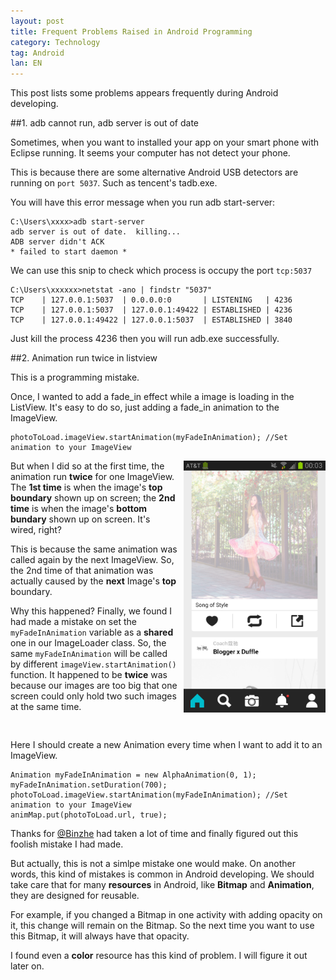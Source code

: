 ```yaml
---
layout: post
title: Frequent Problems Raised in Android Programming
category: Technology
tag: Android
lan: EN
---
```


This post lists some problems appears frequently during Android developing.

<!--preview-->

##1. adb cannot run, adb server is out of date

Sometimes, when you want to installed your app on your smart phone with Eclipse running. It seems your computer has not detect your phone.

This is because there are some alternative Android USB detectors are running on `port 5037`. Such as tencent's tadb.exe.

You will have this error message when you run adb start-server:

    C:\Users\xxxx>adb start-server
    adb server is out of date.  killing...
    ADB server didn't ACK
    * failed to start daemon *

We can use this snip to check which process is occupy the port `tcp:5037`

    C:\Users\xxxxxx>netstat -ano | findstr "5037"
    TCP    | 127.0.0.1:5037  | 0.0.0.0:0       | LISTENING   | 4236 
    TCP    | 127.0.0.1:5037  | 127.0.0.1:49422 | ESTABLISHED | 4236 
    TCP    | 127.0.0.1:49422 | 127.0.0.1:5037  | ESTABLISHED | 3840 

Just kill the process 4236 then you will run adb.exe successfully.

##2. Animation run twice in listview

This is a programming mistake.

Once, I wanted to add a fade_in effect while a image is loading in the ListView.
It's easy to do so, just adding a fade_in animation to the ImageView.

    photoToLoad.imageView.startAnimation(myFadeInAnimation); //Set animation to your ImageView

<img src="/images/androidquestion/fadeIn.png" width="45%" alt="FadeIn Animation" style="float: right; margin-left: 2%;" />

But when I did so at the first time, the animation run __twice__ for one ImageView. The __1st time__ is when the image's __top boundary__ shown up on screen; the __2nd time__ is when the image's __bottom bundary__ shown up on screen. It's wired, right?

This is because the same animation was called again by the next ImageView. So, the 2nd time of that animation was actually caused by the __next__ Image's __top__ boundary.

Why this happened? Finally, we found I had made a mistake on set the `myFadeInAnimation` variable as a __shared__ one in our ImageLoader class. So, the same `myFadeInAnimation` will be called by different `imageView.startAnimation()` function. It happened to be __twice__ was because our images are too big that one screen could only hold two such images at the same time.

<!-- use a span with inline-block to set content jump out of float -->
<span width="100%" style="display: inline-block; margin-top: 30px;" >
Here I should create a new Animation every time when I want to add it to an ImageView.</span>

    Animation myFadeInAnimation = new AlphaAnimation(0, 1);
    myFadeInAnimation.setDuration(700);
    photoToLoad.imageView.startAnimation(myFadeInAnimation); //Set animation to your ImageView
    animMap.put(photoToLoad.url, true);

Thanks for [@Binzhe](https://github.com/kanro001) had taken a lot of time and finally figured out this foolish mistake I had made.

But actually, this is not a simlpe mistake one would make. On another words, this kind of mistakes is common in Android developing.
We should take care that for many __resources__ in Android, like __Bitmap__ and __Animation__, they are designed for reusable.

For example, if you changed a Bitmap in one activity with adding opacity on it, this change will remain on the Bitmap. So the next time you want to use this Bitmap, it will always have that opacity.

I found even a __color__ resource has this kind of problem. I will figure it out later on.